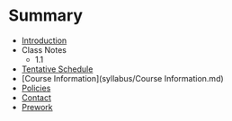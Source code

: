 # Summary

* [Introduction](README.md)
* Class Notes
   * 1.1
* [Tentative Schedule](syllabus/Schedule.md)
* [Course Information](syllabus/Course Information.md)
* [Policies](syllabus/Policies.md)
* [Contact](syllabus/Contact.md)
* [Prework](prework.md)

